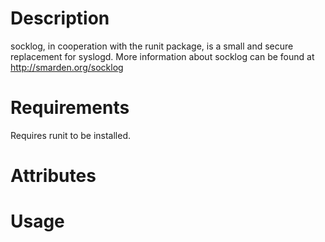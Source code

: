 Description
===========
socklog, in cooperation with the runit package, is a small and secure replacement for syslogd.
More information about socklog can be found at http://smarden.org/socklog

Requirements
============
Requires runit to be installed.

Attributes
==========

Usage
=====


